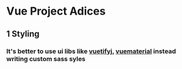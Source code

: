 # Vue Project Adices

## 1 Styling 
### It's better to use ui libs like [vuetifyj](https://vuetifyjs.com/en/), [vuematerial](https://vuematerial.io/) instead writing custom sass syles

